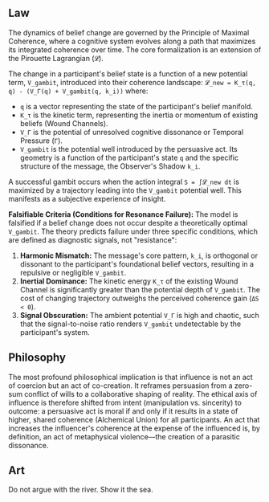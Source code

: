 ## Law
The dynamics of belief change are governed by the Principle of Maximal Coherence, where a cognitive system evolves along a path that maximizes its integrated coherence over time. The core formalization is an extension of the Pirouette Lagrangian (`𝓛`).

The change in a participant's belief state is a function of a new potential term, `V_gambit`, introduced into their coherence landscape:
`𝓛_new = K_τ(q, q̇) - (V_Γ(q) + V_gambit(q, k_i))`
where:
- `q` is a vector representing the state of the participant's belief manifold.
- `K_τ` is the kinetic term, representing the inertia or momentum of existing beliefs (Wound Channels).
- `V_Γ` is the potential of unresolved cognitive dissonance or Temporal Pressure (`Γ`).
- `V_gambit` is the potential well introduced by the persuasive act. Its geometry is a function of the participant's state `q` and the specific structure of the message, the Observer's Shadow `k_i`.

A successful gambit occurs when the action integral `S = ∫𝓛_new dt` is maximized by a trajectory leading into the `V_gambit` potential well. This manifests as a subjective experience of insight.

**Falsifiable Criteria (Conditions for Resonance Failure):**
The model is falsified if a belief change does not occur despite a theoretically optimal `V_gambit`. The theory predicts failure under three specific conditions, which are defined as diagnostic signals, not "resistance":
1.  **Harmonic Mismatch:** The message's core pattern, `k_i`, is orthogonal or dissonant to the participant's foundational belief vectors, resulting in a repulsive or negligible `V_gambit`.
2.  **Inertial Dominance:** The kinetic energy `K_τ` of the existing Wound Channel is significantly greater than the potential depth of `V_gambit`. The cost of changing trajectory outweighs the perceived coherence gain (`ΔS < 0`).
3.  **Signal Obscuration:** The ambient potential `V_Γ` is high and chaotic, such that the signal-to-noise ratio renders `V_gambit` undetectable by the participant's system.

## Philosophy
The most profound philosophical implication is that influence is not an act of coercion but an act of co-creation. It reframes persuasion from a zero-sum conflict of wills to a collaborative shaping of reality. The ethical axis of influence is therefore shifted from intent (manipulation vs. sincerity) to outcome: a persuasive act is moral if and only if it results in a state of higher, shared coherence (Alchemical Union) for all participants. An act that increases the influencer's coherence at the expense of the influenced is, by definition, an act of metaphysical violence—the creation of a parasitic dissonance.

## Art
Do not argue with the river. Show it the sea.